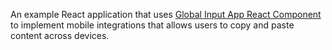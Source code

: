 An example React application that uses [Global Input App React Component](https://globalinput.co.uk) to implement mobile integrations that allows users to copy and paste content across devices.
